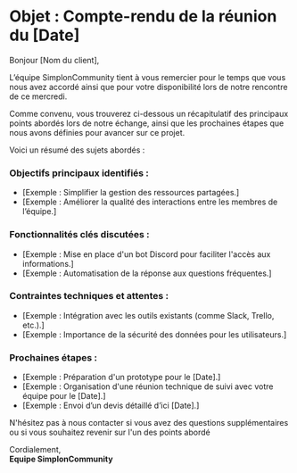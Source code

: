 # Objet : Compte-rendu de la réunion du [Date]

Bonjour [Nom du client],

L’équipe SimplonCommunity tient à vous remercier pour le temps que vous nous avez accordé ainsi que pour votre disponibilité lors de notre rencontre de ce mercredi.

Comme convenu, vous trouverez ci-dessous un récapitulatif des principaux points abordés lors de notre échange, ainsi que les prochaines étapes que nous avons définies pour avancer sur ce projet.

Voici un résumé des sujets abordés :

### Objectifs principaux identifiés :

- [Exemple : Simplifier la gestion des ressources partagées.]
- [Exemple : Améliorer la qualité des interactions entre les membres de l’équipe.]

### Fonctionnalités clés discutées :

- [Exemple : Mise en place d'un bot Discord pour faciliter l'accès aux informations.]
- [Exemple : Automatisation de la réponse aux questions fréquentes.]

### Contraintes techniques et attentes :

- [Exemple : Intégration avec les outils existants (comme Slack, Trello, etc.).]
- [Exemple : Importance de la sécurité des données pour les utilisateurs.]

### Prochaines étapes :

- [Exemple : Préparation d'un prototype pour le [Date].]
- [Exemple : Organisation d'une réunion technique de suivi avec votre équipe pour le [Date].]
- [Exemple : Envoi d’un devis détaillé d’ici [Date].]


N'hésitez pas à nous contacter si vous avez des questions supplémentaires ou si vous souhaitez revenir sur l'un des points abordé

Cordialement,  
**Equipe SimplonCommunity**
